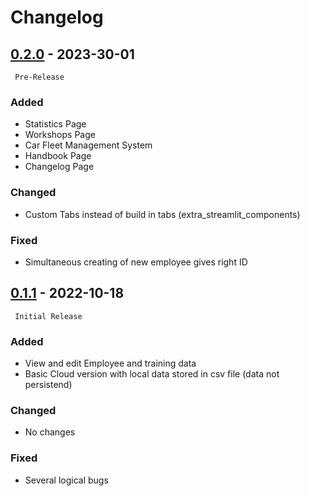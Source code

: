 # Changelog

## [0.2.0](https://github.com/DrBenjamin/HRStaffPortal/compare/v0.1.1...v0.2.0) - 2023-30-01

``` Pre-Release```

### Added
* Statistics Page
* Workshops Page
* Car Fleet Management System
* Handbook Page
* Changelog Page

### Changed
* Custom Tabs instead of build in tabs (extra_streamlit_components)

### Fixed
* Simultaneous creating of new employee gives right ID 



## [0.1.1](https://github.com/DrBenjamin/HRStaffPortal/compare/v0.1.1...v0.1.1) - 2022-10-18

``` Initial Release```

### Added
* View and edit Employee and training data
* Basic Cloud version with local data stored in csv file (data not persistend)

### Changed
* No changes

### Fixed
* Several logical bugs